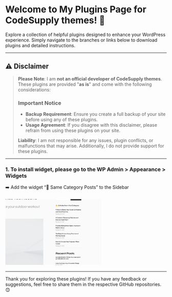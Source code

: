 # Welcome to My Plugins Page for CodeSupply themes! 🎉  

Explore a collection of helpful plugins designed to enhance your WordPress experience. Simply navigate to the branches or links below to download plugins and detailed instructions.  

---

## ⚠️ Disclaimer  

> **Please Note**: I am **not an official developer of CodeSupply themes**. These plugins are provided "**as is**" and come with the following considerations:  
> 
> ### Important Notice  
> - **Backup Requirement**: Ensure you create a full backup of your site before using any of these plugins.  
> - **Usage Agreement**: If you disagree with this disclaimer, please refrain from using these plugins on your site.  
>
> **Liability**: I am not responsible for any issues, plugin conflicts, or malfunctions that may arise. Additionally, I do not provide support for these plugins.  

---



### 1. To install widget, please go to the WP Admin > Appearance > Widgets
➡️ Add the widget “📂 Same Category Posts” to the Sidebar

###  <img src="https://github.com/childtheme/codesupple/blob/Same-Category-Posts-Widget/screen.jpg" alt="Result" style="width: 300px; height: auto;">

---

Thank you for exploring these plugins! If you have any feedback or suggestions, feel free to share them in the respective GitHub repositories. 😊  


